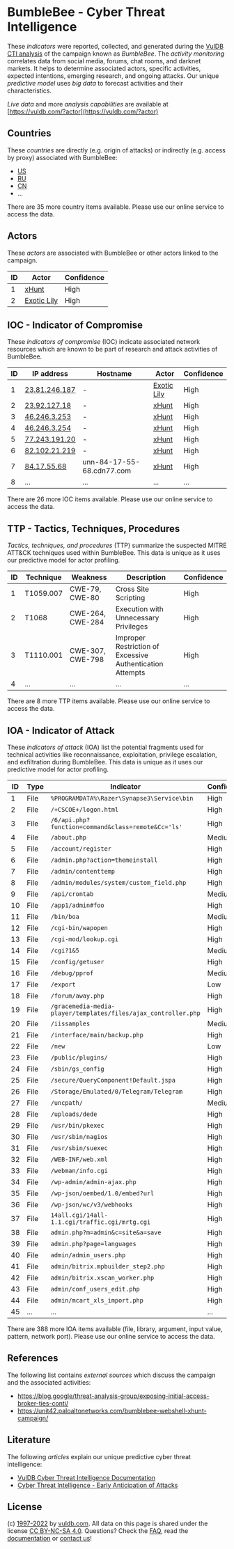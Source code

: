 # BumbleBee - Cyber Threat Intelligence

These _indicators_ were reported, collected, and generated during the [VulDB CTI analysis](https://vuldb.com/?kb.cti) of the campaign known as _BumbleBee_. The _activity monitoring_ correlates data from social media, forums, chat rooms, and darknet markets. It helps to determine associated actors, specific activities, expected intentions, emerging research, and ongoing attacks. Our unique _predictive model_ uses _big data_ to forecast activities and their characteristics.

_Live data_ and more _analysis capabilities_ are available at [https://vuldb.com/?actor](https://vuldb.com/?actor)

## Countries

These _countries_ are directly (e.g. origin of attacks) or indirectly (e.g. access by proxy) associated with BumbleBee:

* [US](https://vuldb.com/?country.us)
* [RU](https://vuldb.com/?country.ru)
* [CN](https://vuldb.com/?country.cn)
* ...

There are 35 more country items available. Please use our online service to access the data.

## Actors

These _actors_ are associated with BumbleBee or other actors linked to the campaign.

ID | Actor | Confidence
-- | ----- | ----------
1 | [xHunt](https://vuldb.com/?actor.xhunt) | High
2 | [Exotic Lily](https://vuldb.com/?actor.exotic_lily) | High

## IOC - Indicator of Compromise

These _indicators of compromise_ (IOC) indicate associated network resources which are known to be part of research and attack activities of BumbleBee.

ID | IP address | Hostname | Actor | Confidence
-- | ---------- | -------- | ----- | ----------
1 | [23.81.246.187](https://vuldb.com/?ip.23.81.246.187) | - | [Exotic Lily](https://vuldb.com/?actor.exotic_lily) | High
2 | [23.92.127.18](https://vuldb.com/?ip.23.92.127.18) | - | [xHunt](https://vuldb.com/?actor.xhunt) | High
3 | [46.246.3.253](https://vuldb.com/?ip.46.246.3.253) | - | [xHunt](https://vuldb.com/?actor.xhunt) | High
4 | [46.246.3.254](https://vuldb.com/?ip.46.246.3.254) | - | [xHunt](https://vuldb.com/?actor.xhunt) | High
5 | [77.243.191.20](https://vuldb.com/?ip.77.243.191.20) | - | [xHunt](https://vuldb.com/?actor.xhunt) | High
6 | [82.102.21.219](https://vuldb.com/?ip.82.102.21.219) | - | [xHunt](https://vuldb.com/?actor.xhunt) | High
7 | [84.17.55.68](https://vuldb.com/?ip.84.17.55.68) | unn-84-17-55-68.cdn77.com | [xHunt](https://vuldb.com/?actor.xhunt) | High
8 | ... | ... | ... | ...

There are 26 more IOC items available. Please use our online service to access the data.

## TTP - Tactics, Techniques, Procedures

_Tactics, techniques, and procedures_ (TTP) summarize the suspected MITRE ATT&CK techniques used within BumbleBee. This data is unique as it uses our predictive model for actor profiling.

ID | Technique | Weakness | Description | Confidence
-- | --------- | -------- | ----------- | ----------
1 | T1059.007 | CWE-79, CWE-80 | Cross Site Scripting | High
2 | T1068 | CWE-264, CWE-284 | Execution with Unnecessary Privileges | High
3 | T1110.001 | CWE-307, CWE-798 | Improper Restriction of Excessive Authentication Attempts | High
4 | ... | ... | ... | ...

There are 8 more TTP items available. Please use our online service to access the data.

## IOA - Indicator of Attack

These _indicators of attack_ (IOA) list the potential fragments used for technical activities like reconnaissance, exploitation, privilege escalation, and exfiltration during BumbleBee. This data is unique as it uses our predictive model for actor profiling.

ID | Type | Indicator | Confidence
-- | ---- | --------- | ----------
1 | File | `%PROGRAMDATA%\Razer\Synapse3\Service\bin` | High
2 | File | `/+CSCOE+/logon.html` | High
3 | File | `/6/api.php?function=command&class=remote&Cc='ls'` | High
4 | File | `/about.php` | Medium
5 | File | `/account/register` | High
6 | File | `/admin.php?action=themeinstall` | High
7 | File | `/admin/contenttemp` | High
8 | File | `/admin/modules/system/custom_field.php` | High
9 | File | `/api/crontab` | Medium
10 | File | `/app1/admin#foo` | High
11 | File | `/bin/boa` | Medium
12 | File | `/cgi-bin/wapopen` | High
13 | File | `/cgi-mod/lookup.cgi` | High
14 | File | `/cgi?1&5` | Medium
15 | File | `/config/getuser` | High
16 | File | `/debug/pprof` | Medium
17 | File | `/export` | Low
18 | File | `/forum/away.php` | High
19 | File | `/gracemedia-media-player/templates/files/ajax_controller.php` | High
20 | File | `/iissamples` | Medium
21 | File | `/interface/main/backup.php` | High
22 | File | `/new` | Low
23 | File | `/public/plugins/` | High
24 | File | `/sbin/gs_config` | High
25 | File | `/secure/QueryComponent!Default.jspa` | High
26 | File | `/Storage/Emulated/0/Telegram/Telegram` | High
27 | File | `/uncpath/` | Medium
28 | File | `/uploads/dede` | High
29 | File | `/usr/bin/pkexec` | High
30 | File | `/usr/sbin/nagios` | High
31 | File | `/usr/sbin/suexec` | High
32 | File | `/WEB-INF/web.xml` | High
33 | File | `/webman/info.cgi` | High
34 | File | `/wp-admin/admin-ajax.php` | High
35 | File | `/wp-json/oembed/1.0/embed?url` | High
36 | File | `/wp-json/wc/v3/webhooks` | High
37 | File | `14all.cgi/14all-1.1.cgi/traffic.cgi/mrtg.cgi` | High
38 | File | `admin.php?m=admin&c=site&a=save` | High
39 | File | `admin.php?page=languages` | High
40 | File | `admin/admin_users.php` | High
41 | File | `admin/bitrix.mpbuilder_step2.php` | High
42 | File | `admin/bitrix.xscan_worker.php` | High
43 | File | `admin/conf_users_edit.php` | High
44 | File | `admin/mcart_xls_import.php` | High
45 | ... | ... | ...

There are 388 more IOA items available (file, library, argument, input value, pattern, network port). Please use our online service to access the data.

## References

The following list contains _external sources_ which discuss the campaign and the associated activities:

* https://blog.google/threat-analysis-group/exposing-initial-access-broker-ties-conti/
* https://unit42.paloaltonetworks.com/bumblebee-webshell-xhunt-campaign/

## Literature

The following _articles_ explain our unique predictive cyber threat intelligence:

* [VulDB Cyber Threat Intelligence Documentation](https://vuldb.com/?kb.cti)
* [Cyber Threat Intelligence - Early Anticipation of Attacks](https://www.scip.ch/en/?labs.20201022)

## License

(c) [1997-2022](https://vuldb.com/?kb.changelog) by [vuldb.com](https://vuldb.com/?kb.about). All data on this page is shared under the license [CC BY-NC-SA 4.0](https://creativecommons.org/licenses/by-nc-sa/4.0/). Questions? Check the [FAQ](https://vuldb.com/?kb.faq), read the [documentation](https://vuldb.com/?kb) or [contact us](https://vuldb.com/?contact)!
